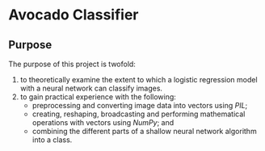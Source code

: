 # Avocado Classifier

## Purpose

The purpose of this project is twofold: 
1. to theoretically examine the extent to which a logistic regression model with a neural network can classify images. 
2. to gain practical experience with the following: 
   - preprocessing and converting image data into vectors using *PIL*; 
   - creating, reshaping, broadcasting and performing mathematical operations with vectors using *NumPy*; and
   - combining the different parts of a shallow neural network algorithm into a class.


